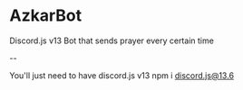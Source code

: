 # AzkarBot
Discord.js v13 Bot that sends prayer every certain time


--

You'll just need to have discord.js v13 
npm i discord.js@13.6
